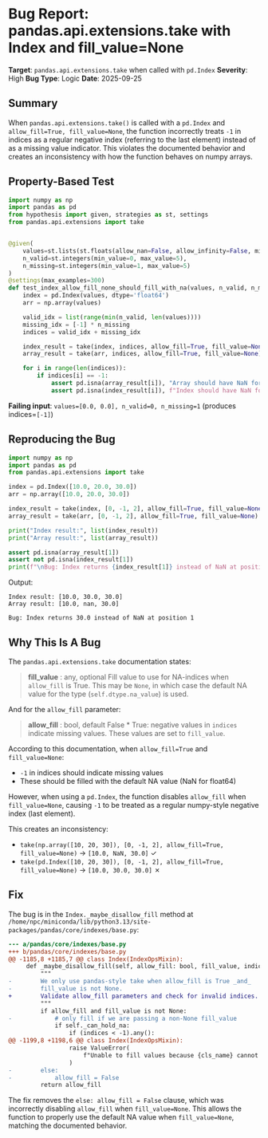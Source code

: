 # Bug Report: pandas.api.extensions.take with Index and fill_value=None

**Target**: `pandas.api.extensions.take` when called with `pd.Index`
**Severity**: High
**Bug Type**: Logic
**Date**: 2025-09-25

## Summary

When `pandas.api.extensions.take()` is called with a `pd.Index` and `allow_fill=True, fill_value=None`, the function incorrectly treats `-1` in indices as a regular negative index (referring to the last element) instead of as a missing value indicator. This violates the documented behavior and creates an inconsistency with how the function behaves on numpy arrays.

## Property-Based Test

```python
import numpy as np
import pandas as pd
from hypothesis import given, strategies as st, settings
from pandas.api.extensions import take


@given(
    values=st.lists(st.floats(allow_nan=False, allow_infinity=False, min_value=-1000, max_value=1000), min_size=2, max_size=20),
    n_valid=st.integers(min_value=0, max_value=5),
    n_missing=st.integers(min_value=1, max_value=5)
)
@settings(max_examples=300)
def test_index_allow_fill_none_should_fill_with_na(values, n_valid, n_missing):
    index = pd.Index(values, dtype='float64')
    arr = np.array(values)

    valid_idx = list(range(min(n_valid, len(values))))
    missing_idx = [-1] * n_missing
    indices = valid_idx + missing_idx

    index_result = take(index, indices, allow_fill=True, fill_value=None)
    array_result = take(arr, indices, allow_fill=True, fill_value=None)

    for i in range(len(indices)):
        if indices[i] == -1:
            assert pd.isna(array_result[i]), "Array should have NaN for -1"
            assert pd.isna(index_result[i]), f"Index should have NaN for -1, got {index_result[i]}"
```

**Failing input**: `values=[0.0, 0.0], n_valid=0, n_missing=1` (produces indices=`[-1]`)

## Reproducing the Bug

```python
import numpy as np
import pandas as pd
from pandas.api.extensions import take

index = pd.Index([10.0, 20.0, 30.0])
arr = np.array([10.0, 20.0, 30.0])

index_result = take(index, [0, -1, 2], allow_fill=True, fill_value=None)
array_result = take(arr, [0, -1, 2], allow_fill=True, fill_value=None)

print("Index result:", list(index_result))
print("Array result:", list(array_result))

assert pd.isna(array_result[1])
assert not pd.isna(index_result[1])
print(f"\nBug: Index returns {index_result[1]} instead of NaN at position 1")
```

Output:
```
Index result: [10.0, 30.0, 30.0]
Array result: [10.0, nan, 30.0]

Bug: Index returns 30.0 instead of NaN at position 1
```

## Why This Is A Bug

The `pandas.api.extensions.take` documentation states:

> **fill_value** : any, optional
>     Fill value to use for NA-indices when `allow_fill` is True.
>     This may be `None`, in which case the default NA value for
>     the type (`self.dtype.na_value`) is used.

And for the `allow_fill` parameter:

> **allow_fill** : bool, default False
>     * True: negative values in `indices` indicate missing values.
>       These values are set to `fill_value`.

According to this documentation, when `allow_fill=True` and `fill_value=None`:
- `-1` in indices should indicate missing values
- These should be filled with the default NA value (NaN for float64)

However, when using a `pd.Index`, the function disables `allow_fill` when `fill_value=None`, causing `-1` to be treated as a regular numpy-style negative index (last element).

This creates an inconsistency:
- `take(np.array([10, 20, 30]), [0, -1, 2], allow_fill=True, fill_value=None)` → `[10.0, NaN, 30.0]` ✓
- `take(pd.Index([10, 20, 30]), [0, -1, 2], allow_fill=True, fill_value=None)` → `[10.0, 30.0, 30.0]` ✗

## Fix

The bug is in the `Index._maybe_disallow_fill` method at `/home/npc/miniconda/lib/python3.13/site-packages/pandas/core/indexes/base.py`:

```diff
--- a/pandas/core/indexes/base.py
+++ b/pandas/core/indexes/base.py
@@ -1185,8 +1185,7 @@ class Index(IndexOpsMixin):
     def _maybe_disallow_fill(self, allow_fill: bool, fill_value, indices) -> bool:
         """
-        We only use pandas-style take when allow_fill is True _and_
-        fill_value is not None.
+        Validate allow_fill parameters and check for invalid indices.
         """
         if allow_fill and fill_value is not None:
-            # only fill if we are passing a non-None fill_value
             if self._can_hold_na:
                 if (indices < -1).any():
@@ -1199,8 +1198,6 @@ class Index(IndexOpsMixin):
                 raise ValueError(
                     f"Unable to fill values because {cls_name} cannot contain NA"
                 )
-        else:
-            allow_fill = False
         return allow_fill
```

The fix removes the `else: allow_fill = False` clause, which was incorrectly disabling `allow_fill` when `fill_value=None`. This allows the function to properly use the default NA value when `fill_value=None`, matching the documented behavior.